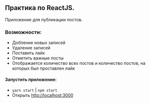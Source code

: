 ## Практика по ReactJS. 
Приложение для публикации постов. 

### Возможности:
- Добление новых записей
- Удаление записей
- Поставить лайк
- Отметить важные посты
- Отображается количество всех постов и количество постов, на которых был проставлен лайк

#### Запустить приложение:
- `yarn start` | `npm start`
- Открыть [http://localhost:3000](http://localhost:3000) 

